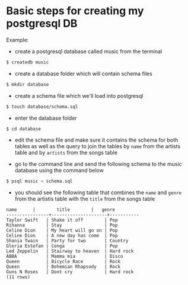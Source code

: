 # Basic steps for creating my postgresql DB


Example:

- create a postgresql database called music from the terminal
```sh
$ createdb music
```
- create a database folder which will contain schema files
```sh
$ mkdir database
```
- create a schema file which we'll load into postgresql
```sh
$ touch database/schema.sql
```
- enter the database folder
```sh
$ cd database
```
- edit the schema file and make sure it contains the schema for both tables as well as the query to join the tables by ``name`` from the artists table and by ``artists`` from the songs table

- go to the command line and send the following schema to the music database using the command below
```sh
$ psql music < schema.sql
```
- you should see the following table that combines the ``name`` and ``genre`` from the artistis table with the ``title`` from the songs table
```
name      |        title        |   genre
----------------+---------------------+-----------
Taylor Swift   | Shake it off        | Pop
Rihanna        | Stay                | Pop
Celine Dion    | My heart will go on | Pop
Celine Dion    | A new day has come  | Pop
Shania Twain   | Party for two       | Country
Gloria Estefan | Conga               | Pop
Led Zeppelin   | Stairway to heaven  | Hard rock
ABBA           | Mamma mia           | Disco
Queen          | Bicycle Race        | Rock
Queen          | Bohemian Rhapsody   | Rock
Guns N Roses   | Dont cry            | Hard rock
(11 rows)
```
